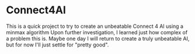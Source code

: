 # Connect4AI
This is a quick project to try to create an unbeatable Connect 4 AI using a minmax algorithm
Upon further investigation, I learned just how complex of a problem this is. Maybe one day I will return to create a truly unbeatable AI, but for now I'll just settle for "pretty good".
